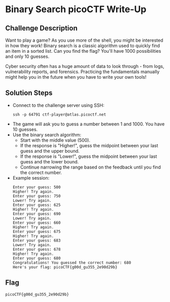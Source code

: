 # Binary Search picoCTF Write-Up

## Challenge Description
Want to play a game? As you use more of the shell, you might be interested in how they work! Binary search is a classic algorithm used to quickly find an item in a sorted list. Can you find the flag? You'll have 1000 possibilities and only 10 guesses.

Cyber security often has a huge amount of data to look through - from logs, vulnerability reports, and forensics. Practicing the fundamentals manually might help you in the future when you have to write your own tools!

## Solution Steps

- Connect to the challenge server using SSH:
  ```
  ssh -p 64791 ctf-player@atlas.picoctf.net
  ```
- The game will ask you to guess a number between 1 and 1000. You have 10 guesses.
- Use the binary search algorithm:
  - Start with the middle value (500).
  - If the response is "Higher!", guess the midpoint between your last guess and the upper bound.
  - If the response is "Lower!", guess the midpoint between your last guess and the lower bound.
  - Continue narrowing the range based on the feedback until you find the correct number.
- Example session:
  ```
  Enter your guess: 500
  Higher! Try again.
  Enter your guess: 750
  Lower! Try again.
  Enter your guess: 625
  Higher! Try again.
  Enter your guess: 690
  Lower! Try again.
  Enter your guess: 660
  Higher! Try again.
  Enter your guess: 675
  Higher! Try again.
  Enter your guess: 683
  Lower! Try again.
  Enter your guess: 678
  Higher! Try again.
  Enter your guess: 680
  Congratulations! You guessed the correct number: 680
  Here's your flag: picoCTF{g00d_gu355_2e90d29b}
  ```

## Flag
```
picoCTF{g00d_gu355_2e90d29b}
```